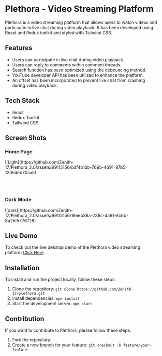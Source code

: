 <h1>Plethora - Video Streaming Platform</h1>

<p>Plethora is a video streaming platform that allows users to watch videos and participate in live chat during video playback. It has been developed using React and Redux toolkit and styled with Tailwind CSS.</p>

<h2>Features</h2>
<ul>
  <li>Users can participate in live chat during video playback.</li>
  <li>Users can reply to comments within comment threads.</li>
  <li>Search function has been optimized using the debouncing method.</li>
  <li>YouTube developer API has been utilized to enhance the platform.</li>
  <li>An offset has been incorporated to prevent live chat from crashing during video playback.</li>
</ul>

<h2>Tech Stack</h2>
<ul>
  <li>React</li>
  <li>Redux Toolkit</li>
  <li>Tailwind CSS</li>
</ul>
<h2>Screen Shots</h2>
<h3>Home Page</h3>
![Light](https://github.com/Zenith-17/Plethora_2.0/assets/99113156/bdf4b1db-769b-4691-97b5-1206deb705a5)

<br><br>
<h3>Dark Mode</h3>
![dark](https://github.com/Zenith-17/Plethora_2.0/assets/99113156/18eeb88a-238c-4a81-8c6b-8a2bf5776726)



<br>
<h2>Live Demo</h2>
<p>To check out the live dekstop demo of the Plethora video streaming platform <a href="https://plethora-2-0.vercel.app/">Click Here</a>.</p>

<h2>Installation</h2>
<p>To install and run the project locally, follow these steps:</p>
<ol>
  <li>Clone the repository: <code>git clone https://github.com/Zenith-17/plethora.git</code></li>
  <li>Install dependencies: <code>npm install</code></li>
  <li>Start the development server: <code>npm start</code></li>
</ol>

<h2>Contribution</h2>
<p>If you want to contribute to Plethora, please follow these steps:</p>
<ol>
  <li>Fork the repository.</li>
  <li>Create a new branch for your feature: <code>git checkout -b feature/your-feature</code></li>
